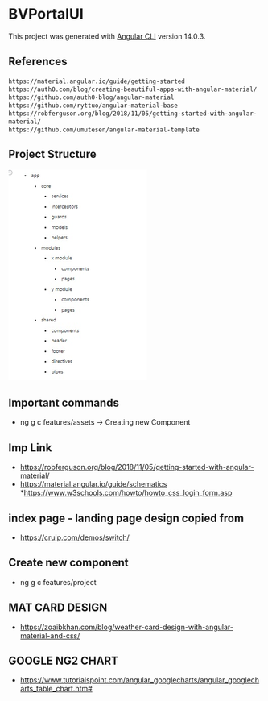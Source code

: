 # BVPortalUI

This project was generated with [Angular CLI](https://github.com/angular/angular-cli) version 14.0.3.


## References

```
https://material.angular.io/guide/getting-started
https://auth0.com/blog/creating-beautiful-apps-with-angular-material/
https://github.com/auth0-blog/angular-material
https://github.com/ryttuo/angular-material-base
https://robferguson.org/blog/2018/11/05/getting-started-with-angular-material/
https://github.com/umutesen/angular-material-template
```

## Project Structure
![Alt text](./Images/ProjectStructure.jpg?raw=true "Project Structure")

## Important commands
* ng g c features/assets  -> Creating new Component

## Imp Link
* https://robferguson.org/blog/2018/11/05/getting-started-with-angular-material/
* https://material.angular.io/guide/schematics
*https://www.w3schools.com/howto/howto_css_login_form.asp

## index page - landing page design copied from 
* https://cruip.com/demos/switch/

## Create new component
* ng g c features/project

## MAT CARD DESIGN
* https://zoaibkhan.com/blog/weather-card-design-with-angular-material-and-css/

## GOOGLE NG2 CHART
* https://www.tutorialspoint.com/angular_googlecharts/angular_googlecharts_table_chart.htm#
